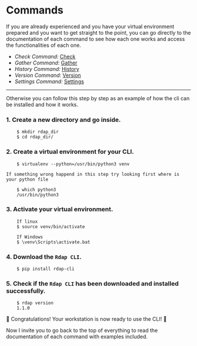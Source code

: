 # Commands

If you are already experienced and you have your virtual environment prepared and you want to get straight to the point, you can go directly to the documentation of each command to see how each one works and access the functionalities of each one.

* *Check Command:* [Check](https://github.com/alexeipopov95/rdap-cli/blob/master/docs/commands/check.md)
* *Gather Command:* [Gather](https://github.com/alexeipopov95/rdap-cli/blob/master/docs/commands/gather.md)
* *History Command:* [History](https://github.com/alexeipopov95/rdap-cli/blob/master/docs/commands/history.md)
* *Version Command:* [Version](https://github.com/alexeipopov95/rdap-cli/blob/master/docs/commands/version.md)
* *Settings Command:* [Settings](https://github.com/alexeipopov95/rdap-cli/blob/master/docs/commands/settings.md)

------------------------------------------------------------------------

Otherwise you can follow this step by step as an example of how the cli can be installed and how it works.

### 1. Create a new directory and go inside.

        $ mkdir rdap_dir
        $ cd rdap_dir/

### 2. Create a virtual environment for your CLI.

        $ virtualenv --python=/usr/bin/python3 venv

    If something wrong happend in this step try looking first where is your python file

        $ which python3
        /usr/bin/python3


### 3. Activate your virtual environment.

        If linux
        $ source venv/bin/activate

        If Windows
        $ \venv\Scripts\activate.bat

### 4. Download the `Rdap CLI`.

        $ pip install rdap-cli

### 5. Check if the `Rdap CLI` has been downloaded and installed successfully.

        $ rdap version
        1.1.0


:tada: Congratulations! Your workstation is now ready to use the CLI! :tada:

Now I invite you to go back to the top of everything to read the documentation of each command with examples included.
